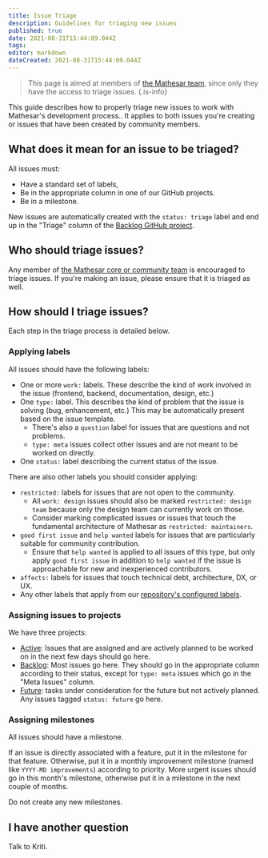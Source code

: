 ```yaml
---
title: Issue Triage
description: Guidelines for triaging new issues
published: true
date: 2021-08-31T15:44:09.044Z
tags: 
editor: markdown
dateCreated: 2021-08-31T15:44:09.044Z
---
```


> This page is aimed at members of [the Mathesar team](/team), since only they have the access to triage issues.
{.is-info}

This guide describes how to properly triage new issues to work with Mathesar's development process.. It applies to both issues you're creating or issues that have been created by community members.

## What does it mean for an issue to be triaged?
All issues must:
- Have a standard set of labels,
- Be in the appropriate column in one of our GitHub projects.
- Be in a milestone.

New issues are automatically created with the `status: triage` label and end up in the "Triage" column of the [Backlog GitHub project](https://github.com/centerofci/mathesar/projects/2).

## Who should triage issues?
Any member of [the Mathesar core or community team](/team) is encouraged to triage issues. If you're making an issue, please ensure that it is triaged as well.

## How should I triage issues?
Each step in the triage process is detailed below.

### Applying labels
All issues should have the following labels:
- One or more `work:` labels. These describe the kind of work involved in the issue (frontend, backend, documentation, design, etc.)
- One `type:` label. This describes the kind of problem that the issue is solving (bug, enhancement, etc.) This may be automatically present based on the issue template.
  - There's also a `question` label for issues that are questions and not problems.
  - `type: meta` issues collect other issues and are not meant to be worked on directly.
- One `status:` label describing the current status of the issue.  

There are also other labels you should consider applying:
- `restricted:` labels for issues that are not open to the community.
  - All `work: design` issues should also be marked `restricted: design team` because only the design team can currently work on those.
  - Consider marking complicated issues or issues that touch the fundamental architecture of Mathesar as `restricted: maintainers`.
- `good first issue` and `help wanted` labels for issues that are particularly suitable for community contribution.
  - Ensure that `help wanted` is applied to all issues of this type, but only apply `good first issue` in addition to `help wanted` if the issue is approachable for new and inexperienced contributors.
- `affects:` labels for issues that touch technical debt, architecture, DX, or UX.
- Any other labels that apply from our [repository's configured labels](https://github.com/centerofci/mathesar/labels).

### Assigning issues to projects
We have three projects:
- [Active](https://github.com/centerofci/mathesar/projects/1): Issues that are assigned and are actively planned to be worked on in the next few days should go here.
- [Backlog](https://github.com/centerofci/mathesar/projects/2): Most issues go here. They should go in the appropriate column according to their status, except for `type: meta` issues which go in the "Meta Issues" column.
- [Future](https://github.com/centerofci/mathesar/projects/3): tasks under consideration for the future but not actively planned. Any issues tagged `status: future` go here.

### Assigning milestones
All issues should have a milestone.

If an issue is directly associated with a feature, put it in the milestone for that feature. Otherwise, put it in a monthly improvement milestone (named like `YYYY-MD improvements`) according to priority. More urgent issues should go in this month's milestone, otherwise put it in a milestone in the next couple of months.

Do not create any new milestones.

## I have another question
Talk to Kriti.

